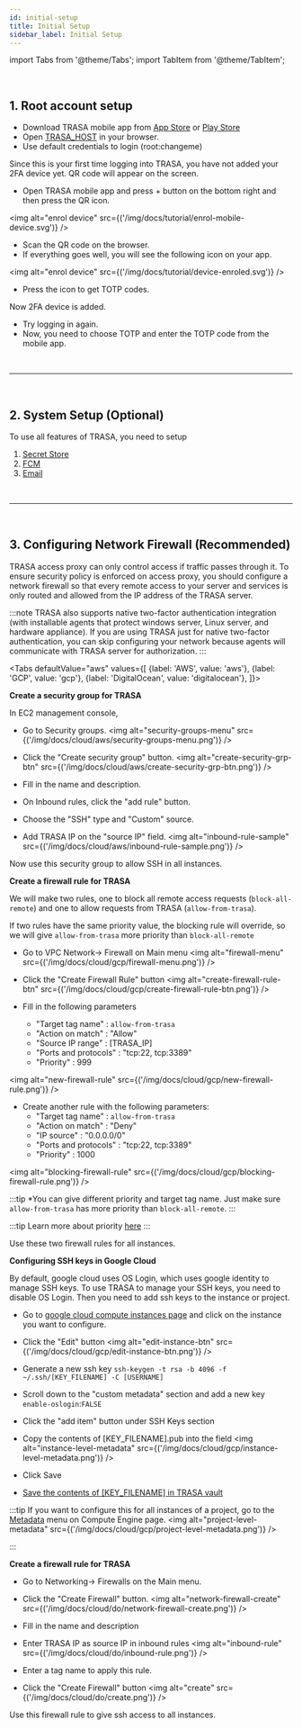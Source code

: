 ```yaml
---
id: initial-setup
title: Initial Setup
sidebar_label: Initial Setup
---
```


<!-- > If you signed up for TRASA Cloud service, you can skip this guide. -->

import Tabs from '@theme/Tabs';
import TabItem from '@theme/TabItem';

<br />

## 1. Root account setup

- Download TRASA mobile app from [App Store](https://apps.apple.com/us/app/trasa/id1411267389) or [Play Store](https://play.google.com/store/apps/details?id=com.trasa)
- Open [TRASA_HOST](/docs/getting-started/glossary#TRASA_HOST) in your browser.
- Use default credentials to login (root:changeme)

Since this is your first time logging into TRASA, you have not added your 2FA device yet.
QR code will appear on the screen.

- Open TRASA mobile app and press + button on the bottom right and then press the QR icon.

<img alt="enrol device" src={('/img/docs/tutorial/enrol-mobile-device.svg')} />

- Scan the QR code on the browser.
- If everything goes well, you will see the following icon on your app.

<img alt="enrol device" src={('/img/docs/tutorial/device-enroled.svg')} />

- Press the icon to get TOTP codes.

Now 2FA device is added.

- Try logging in again.
- Now, you need to choose TOTP and enter the TOTP code from the mobile app.

<br />

---

<br />

## 2. System Setup (Optional)

To use all features of TRASA, you need to setup

1.  [Secret Store](/docs/providers/vault/tsxvault)
2.  [FCM](../system/fcm-settings.md)
3.  [Email](../system/email-settings.md)

<br />

---

<br />

## 3. Configuring Network Firewall  (Recommended)

TRASA access proxy can only control access if traffic passes through it. To ensure security policy is enforced on access proxy, you should configure a network firewall so that every remote access to your server and services is only routed and allowed from the IP address of the TRASA server. 

:::note
TRASA also supports native two-factor authentication integration (with installable agents that protect windows server, Linux server, and hardware appliance). If you are using TRASA just for native two-factor authentication, you can skip configuring your network because agents will communicate with TRASA server for authorization.
:::

<!-- ######################################################################################## -->

<Tabs
defaultValue="aws"
values={[
{label: 'AWS', value: 'aws'},
{label: 'GCP', value: 'gcp'},
{label: 'DigitalOcean', value: 'digitalocean'},
]}>

<!-- ######################################################################################## -->
<TabItem value="aws">

**Create a security group for TRASA**

In EC2 management console,

- Go to Security groups.
  <img alt="security-groups-menu" src={('/img/docs/cloud/aws/security-groups-menu.png')} />

- Click the "Create security group" button.
  <img alt="create-security-grp-btn" src={('/img/docs/cloud/aws/create-security-grp-btn.png')} />

- Fill in the name and description.
- On Inbound rules, click the "add rule" button.

- Choose the "SSH" type and "Custom" source.
- Add TRASA IP on the "source IP" field.
  <img alt="inbound-rule-sample" src={('/img/docs/cloud/aws/inbound-rule-sample.png')} />

Now use this security group to allow SSH in all instances.
</TabItem>

<!-- ######################################################################################## -->

<TabItem value="gcp">

**Create a firewall rule for TRASA**

We will make two rules, one to block all remote access requests (`block-all-remote`) and one to allow requests from TRASA (`allow-from-trasa`).

If two rules have the same priority value, the blocking rule will override, so we will give `allow-from-trasa` more priority than `block-all-remote`

- Go to VPC Network-> Firewall on Main menu
  <img alt="firewall-menu" src={('/img/docs/cloud/gcp/firewall-menu.png')} />

- Click the "Create Firewall Rule" button
  <img alt="create-firewall-rule-btn" src={('/img/docs/cloud/gcp/create-firewall-rule-btn.png')} />

- Fill in the following parameters
  - "Target tag name" : `allow-from-trasa`
  - "Action on match" : "Allow"
  - "Source IP range" : [TRASA_IP]
  - "Ports and protocols" : "tcp:22, tcp:3389"
  - "Priority" : 999

<img alt="new-firewall-rule" src={('/img/docs/cloud/gcp/new-firewall-rule.png')} />

- Create another rule with the following parameters:
  - "Target tag name" : `allow-from-trasa`
  - "Action on match" : "Deny"
  - "IP source" : "0.0.0.0/0"
  - "Ports and protocols" : "tcp:22, tcp:3389"
  - "Priority" : 1000

<img alt="blocking-firewall-rule" src={('/img/docs/cloud/gcp/blocking-firewall-rule.png')} />

:::tip
\*You can give different priority and target tag name.
Just make sure `allow-from-trasa` has more priority than `block-all-remote`.
:::

:::tip
Learn more about priority [here](https://cloud.google.com/vpc/docs/firewalls#priority_order_for_firewall_rules)
:::

Use these two firewall rules for all instances.

**Configuring SSH keys in Google Cloud**

By default, google cloud uses OS Login, which uses google identity to manage SSH keys.
To use TRASA to manage your SSH keys, you need to disable OS Login.
Then you need to add ssh keys to the instance or project.

- Go to [google cloud compute instances page](https://console.cloud.google.com/compute/instances) and click on the instance you want to configure.
- Click the "Edit" button
  <img alt="edit-instance-btn" src={('/img/docs/cloud/gcp/edit-instance-btn.png')} />

- Generate a new ssh key
  `ssh-keygen -t rsa -b 4096 -f ~/.ssh/[KEY_FILENAME] -C [USERNAME]`
- Scroll down to the "custom metadata" section and add a new key `enable-oslogin`:`FALSE`
- Click the "add item" button under SSH Keys section
- Copy the contents of [KEY_FILENAME].pub into the field
  <img alt="instance-level-metadata" src={('/img/docs/cloud/gcp/instance-level-metadata.png')} />
- Click Save
- [Save the contents of [KEY_FILENAME] in TRASA vault](/docs/providers/vault/tsxvault)

:::tip
If you want to configure this for all instances of a project, go to the [Metadata](https://console.cloud.google.com/compute/metadata) menu on Compute Engine page.
<img alt="project-level-metadata" src={('/img/docs/cloud/gcp/project-level-metadata.png')} />

:::
</TabItem>

<!-- ######################################################################################## -->

<TabItem value="digitalocean">

**Create a firewall rule for TRASA**

- Go to Networking-> Firewalls on the Main menu.
- Click the "Create Firewall" button.
  <img alt="network-firewall-create" src={('/img/docs/cloud/do/network-firewall-create.png')} />

- Fill in the name and description
- Enter TRASA IP as source IP in inbound rules
  <img alt="inbound-rule" src={('/img/docs/cloud/do/inbound-rule.png')} />

- Enter a tag name to apply this rule.
- Click the "Create Firewall" button
  <img alt="create" src={('/img/docs/cloud/do/create.png')} />

Use this firewall rule to give ssh access to all instances.
</TabItem>

<!-- ######################################################################################## -->
</Tabs>
